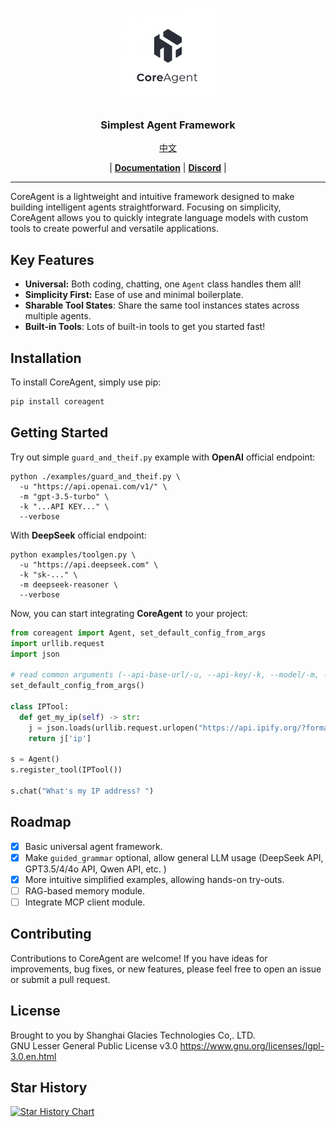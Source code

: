 <p align="center">
  <picture>
    <img alt="CoreAgent" src="https://raw.githubusercontent.com/CoreAgent-Project/CoreAgent/main/assets/coreagent.png" width=30%>
  </picture>
</p>

<h3 align="center">
Simplest Agent Framework
</h3>

<p align="center">
<a href="https://github.com/CoreAgent-Project/CoreAgent/blob/main/README.zh.md">中文</a>
</p>
<p align="center">
| <a href="https://github.com/CoreAgent-Project/CoreAgent/blob/main/docs/Documentation.md"><b>Documentation</b></a> | <a href="https://discord.gg/Hytrg9UXgU"><b>Discord</b></a> |
</p>

----

CoreAgent is a lightweight and intuitive framework designed to make building intelligent agents straightforward. Focusing on simplicity, CoreAgent allows you to quickly integrate language models with custom tools to create powerful and versatile applications. 

## Key Features

* **Universal:** Both coding, chatting, one `Agent` class handles them all! 
* **Simplicity First:** Ease of use and minimal boilerplate.
* **Sharable Tool States**: Share the same tool instances states across multiple agents. 
* **Built-in Tools**: Lots of built-in tools to get you started fast! 

## Installation

To install CoreAgent, simply use pip:

```bash
pip install coreagent
````

## Getting Started

Try out simple `guard_and_theif.py` example with **OpenAI** official endpoint: 
```shell
python ./examples/guard_and_theif.py \
  -u "https://api.openai.com/v1/" \
  -m "gpt-3.5-turbo" \
  -k "...API KEY..." \
  --verbose
```

With **DeepSeek** official endpoint: 
```shell
python examples/toolgen.py \
  -u "https://api.deepseek.com" \
  -k "sk-..." \
  -m deepseek-reasoner \
  --verbose
```

Now, you can start integrating **CoreAgent** to your project:

```python
from coreagent import Agent, set_default_config_from_args
import urllib.request
import json

# read common arguments (--api-base-url/-u, --api-key/-k, --model/-m, --verbose/-v, --guided/-g)
set_default_config_from_args()

class IPTool:
  def get_my_ip(self) -> str:
    j = json.loads(urllib.request.urlopen("https://api.ipify.org/?format=json").read().decode())
    return j['ip']

s = Agent()
s.register_tool(IPTool())

s.chat("What's my IP address? ")
```

## Roadmap
- [x] Basic universal agent framework. 
- [x] Make `guided_grammar` optional, allow general LLM usage (DeepSeek API, GPT3.5/4/4o API, Qwen API, etc. )
- [x] More intuitive simplified examples, allowing hands-on try-outs. 
- [ ] RAG-based memory module. 
- [ ] Integrate MCP client module. 

## Contributing

Contributions to CoreAgent are welcome! If you have ideas for improvements, bug fixes, or new features, please feel free to open an issue or submit a pull request.

## License
Brought to you by Shanghai Glacies Technologies Co,. LTD. <br />
GNU Lesser General Public License v3.0
https://www.gnu.org/licenses/lgpl-3.0.en.html

## Star History

[![Star History Chart](https://api.star-history.com/svg?repos=CoreAgent-Project/CoreAgent&type=Date)](https://www.star-history.com/#CoreAgent-Project/CoreAgent&Date)
